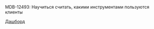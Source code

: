 MDB-12493: Научиться считать, какими инструментами пользуются клиенты

[Дашборд](https://datalens.yandex-team.ru/vktnal9ve8imp-kakimi-instrumentami-polzuyutsya-klienty-mdb)
